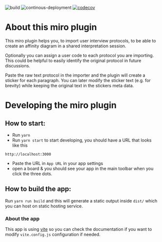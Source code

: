 ![build](https://github.com/stefan-spittank/miro-affinity-diagram-tools/actions/workflows/nodejs.yml/badge.svg)
![continous-deployment](https://github.com/stefan-spittank/miro-affinity-diagram-tools/actions/workflows/deploy.yml/badge.svg)
[![codecov](https://codecov.io/gh/stefan-spittank/miro-affinity-diagram-tools/branch/master/graph/badge.svg?token=R59DMNEF1A)](https://codecov.io/gh/stefan-spittank/miro-affinity-diagram-tools)

# About this miro plugin
This miro plugin helps you, to import user interview protocols, to be
able to create an affinity diagram in a shared interpretation session.

Optionally you can assign a user code to each protocol you are
importing. This could be helpful to easily identify the original
protocol in future discussions.

Paste the raw text protocol in the importer and the plugin will create a sticker
for each paragraph. You can later modify the sticker text (e.g. for
brevity) while keeping the original text in the stickers meta data.

# Developing the miro plugin

## How to start:

- Run `yarn`
- Run `yarn start` to start developing, you should have a URL
  that looks like this

```
http://localhost:3000
```

- Paste the URL in `App URL` in your app settings
- open a board & you should see your app in the main toolbar when you click the
  three dots.

## How to build the app:

Run `yarn run build` and this will generate a static output
inside `dist/` which you can host on static hosting service.

### About the app

This app is using [vite](https://vitejs.dev/) so you can check the documentation
if you want to modify `vite.config.js` configuration if needed.
